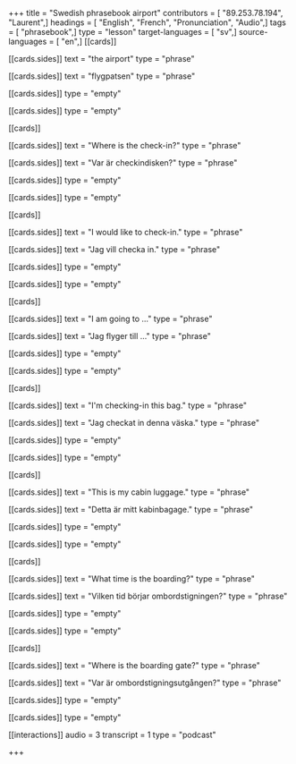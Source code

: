 +++
title = "Swedish phrasebook airport"
contributors = [ "89.253.78.194", "Laurent",]
headings = [ "English", "French", "Pronunciation", "Audio",]
tags = [ "phrasebook",]
type = "lesson"
target-languages = [ "sv",]
source-languages = [ "en",]
[[cards]]

[[cards.sides]]
text = "the airport"
type = "phrase"

[[cards.sides]]
text = "flygpatsen"
type = "phrase"

[[cards.sides]]
type = "empty"

[[cards.sides]]
type = "empty"

[[cards]]

[[cards.sides]]
text = "Where is the check-in?"
type = "phrase"

[[cards.sides]]
text = "Var är checkindisken?"
type = "phrase"

[[cards.sides]]
type = "empty"

[[cards.sides]]
type = "empty"

[[cards]]

[[cards.sides]]
text = "I would like to check-in."
type = "phrase"

[[cards.sides]]
text = "Jag vill checka in."
type = "phrase"

[[cards.sides]]
type = "empty"

[[cards.sides]]
type = "empty"

[[cards]]

[[cards.sides]]
text = "I am going to ..."
type = "phrase"

[[cards.sides]]
text = "Jag flyger till ..."
type = "phrase"

[[cards.sides]]
type = "empty"

[[cards.sides]]
type = "empty"

[[cards]]

[[cards.sides]]
text = "I'm checking-in this bag."
type = "phrase"

[[cards.sides]]
text = "Jag checkat in denna väska."
type = "phrase"

[[cards.sides]]
type = "empty"

[[cards.sides]]
type = "empty"

[[cards]]

[[cards.sides]]
text = "This is my cabin luggage."
type = "phrase"

[[cards.sides]]
text = "Detta är mitt kabinbagage."
type = "phrase"

[[cards.sides]]
type = "empty"

[[cards.sides]]
type = "empty"

[[cards]]

[[cards.sides]]
text = "What time is the boarding?"
type = "phrase"

[[cards.sides]]
text = "Vilken tid börjar ombordstigningen?"
type = "phrase"

[[cards.sides]]
type = "empty"

[[cards.sides]]
type = "empty"

[[cards]]

[[cards.sides]]
text = "Where is the boarding gate?"
type = "phrase"

[[cards.sides]]
text = "Var är ombordstigningsutgången?"
type = "phrase"

[[cards.sides]]
type = "empty"

[[cards.sides]]
type = "empty"

[[interactions]]
audio = 3
transcript = 1
type = "podcast"

+++
